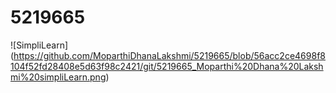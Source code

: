 # 5219665

![SimpliLearn] (https://github.com/MoparthiDhanaLakshmi/5219665/blob/56acc2ce4698f8104f52fd28408e5d63f98c2421/git/5219665_Moparthi%20Dhana%20Lakshmi%20simpliLearn.png)
